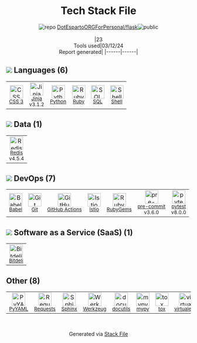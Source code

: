 <!--
&lt;--- Readme.md Snippet without images Start ---&gt;
## Tech Stack
DotEspartoORGForPersonal/flask is built on the following main stack:

- [Jinja](https://palletsprojects.com/p/jinja/) – Templating Languages & Extensions
- [Python](https://www.python.org) – Languages
- [Ruby](https://www.ruby-lang.org) – Languages
- [SQL](https://en.wikipedia.org/wiki/SQL) – Languages
- [Shell](https://en.wikipedia.org/wiki/Shell_script) – Languages
- [Redis](http://redis.io/) – In-Memory Databases
- [Babel](http://babeljs.io/) – JavaScript Compilers
- [GitHub Actions](https://github.com/features/actions) – Continuous Integration
- [Istio](https://istio.io/) – Microservices Tools
- [pre-commit](http://jish.github.io/pre-commit/) – Git Tools
- [pytest](http://pytest.org/latest/) – Testing Frameworks
- [Bitdeli](https://bitdeli.com) – Custom Analytics
- [Requests](http://docs.python-requests.org/en/latest/) – Data Transfer
- [Sphinx](http://sphinxsearch.com/) – Search Engines

Full tech stack [here](/techstack.md)

&lt;--- Readme.md Snippet without images End ---&gt;

&lt;--- Readme.md Snippet with images Start ---&gt;
## Tech Stack
DotEspartoORGForPersonal/flask is built on the following main stack:

- <img width='25' height='25' src='https://img.stackshare.io/service/2303/New_Project__20_.png' alt='Jinja'/> [Jinja](https://palletsprojects.com/p/jinja/) – Templating Languages & Extensions
- <img width='25' height='25' src='https://img.stackshare.io/service/993/pUBY5pVj.png' alt='Python'/> [Python](https://www.python.org) – Languages
- <img width='25' height='25' src='https://img.stackshare.io/service/989/ruby.png' alt='Ruby'/> [Ruby](https://www.ruby-lang.org) – Languages
- <img width='25' height='25' src='https://img.stackshare.io/service/2271/default_068d33483bba6b81ee13fbd4dc7aab9780896a54.png' alt='SQL'/> [SQL](https://en.wikipedia.org/wiki/SQL) – Languages
- <img width='25' height='25' src='https://img.stackshare.io/service/4631/default_c2062d40130562bdc836c13dbca02d318205a962.png' alt='Shell'/> [Shell](https://en.wikipedia.org/wiki/Shell_script) – Languages
- <img width='25' height='25' src='https://img.stackshare.io/service/1031/default_cbce472cd134adc6688572f999e9122b9657d4ba.png' alt='Redis'/> [Redis](http://redis.io/) – In-Memory Databases
- <img width='25' height='25' src='https://img.stackshare.io/service/2739/-1wfGjNw.png' alt='Babel'/> [Babel](http://babeljs.io/) – JavaScript Compilers
- <img width='25' height='25' src='https://img.stackshare.io/service/11563/actions.png' alt='GitHub Actions'/> [GitHub Actions](https://github.com/features/actions) – Continuous Integration
- <img width='25' height='25' src='https://img.stackshare.io/service/7028/AGpa5VZV.jpg' alt='Istio'/> [Istio](https://istio.io/) – Microservices Tools
- <img width='25' height='25' src='https://img.stackshare.io/no-img-open-source.png' alt='pre-commit'/> [pre-commit](http://jish.github.io/pre-commit/) – Git Tools
- <img width='25' height='25' src='https://img.stackshare.io/service/4586/Lu99Qe0Z_400x400.png' alt='pytest'/> [pytest](http://pytest.org/latest/) – Testing Frameworks
- <img width='25' height='25' src='https://img.stackshare.io/service/4/81d15a06ca33a8d04a5130889a50a908.png' alt='Bitdeli'/> [Bitdeli](https://bitdeli.com) – Custom Analytics
- <img width='25' height='25' src='https://img.stackshare.io/service/10242/default_10e3fd58c910dc0c4241bc273a7235a0aa4197dd.png' alt='Requests'/> [Requests](http://docs.python-requests.org/en/latest/) – Data Transfer
- <img width='25' height='25' src='https://img.stackshare.io/service/1598/TtqoAo1V.png' alt='Sphinx'/> [Sphinx](http://sphinxsearch.com/) – Search Engines

Full tech stack [here](/techstack.md)

&lt;--- Readme.md Snippet with images End ---&gt;
-->
<div align="center">

# Tech Stack File
![](https://img.stackshare.io/repo.svg "repo") [DotEspartoORGForPersonal/flask](https://github.com/DotEspartoORGForPersonal/flask)![](https://img.stackshare.io/public_badge.svg "public")
<br/><br/>
|23<br/>Tools used|03/12/24 <br/>Report generated|
|------|------|
</div>

## <img src='https://img.stackshare.io/languages.svg'/> Languages (6)
<table><tr>
  <td align='center'>
  <img width='36' height='36' src='https://img.stackshare.io/service/6727/css.png' alt='CSS 3'>
  <br>
  <sub><a href="https://developer.mozilla.org/en-US/docs/Web/CSS/CSS3">CSS 3</a></sub>
  <br>
  <sub></sub>
</td>

<td align='center'>
  <img width='36' height='36' src='https://img.stackshare.io/service/2303/New_Project__20_.png' alt='Jinja'>
  <br>
  <sub><a href="https://palletsprojects.com/p/jinja/">Jinja</a></sub>
  <br>
  <sub>v3.1.2</sub>
</td>

<td align='center'>
  <img width='36' height='36' src='https://img.stackshare.io/service/993/pUBY5pVj.png' alt='Python'>
  <br>
  <sub><a href="https://www.python.org">Python</a></sub>
  <br>
  <sub></sub>
</td>

<td align='center'>
  <img width='36' height='36' src='https://img.stackshare.io/service/989/ruby.png' alt='Ruby'>
  <br>
  <sub><a href="https://www.ruby-lang.org">Ruby</a></sub>
  <br>
  <sub></sub>
</td>

<td align='center'>
  <img width='36' height='36' src='https://img.stackshare.io/service/2271/default_068d33483bba6b81ee13fbd4dc7aab9780896a54.png' alt='SQL'>
  <br>
  <sub><a href="https://en.wikipedia.org/wiki/SQL">SQL</a></sub>
  <br>
  <sub></sub>
</td>

<td align='center'>
  <img width='36' height='36' src='https://img.stackshare.io/service/4631/default_c2062d40130562bdc836c13dbca02d318205a962.png' alt='Shell'>
  <br>
  <sub><a href="https://en.wikipedia.org/wiki/Shell_script">Shell</a></sub>
  <br>
  <sub></sub>
</td>

</tr>
</table>

## <img src='https://img.stackshare.io/databases.svg'/> Data (1)
<table><tr>
  <td align='center'>
  <img width='36' height='36' src='https://img.stackshare.io/service/1031/default_cbce472cd134adc6688572f999e9122b9657d4ba.png' alt='Redis'>
  <br>
  <sub><a href="http://redis.io/">Redis</a></sub>
  <br>
  <sub>v4.5.4</sub>
</td>

</tr>
</table>

## <img src='https://img.stackshare.io/devops.svg'/> DevOps (7)
<table><tr>
  <td align='center'>
  <img width='36' height='36' src='https://img.stackshare.io/service/2739/-1wfGjNw.png' alt='Babel'>
  <br>
  <sub><a href="http://babeljs.io/">Babel</a></sub>
  <br>
  <sub></sub>
</td>

<td align='center'>
  <img width='36' height='36' src='https://img.stackshare.io/service/1046/git.png' alt='Git'>
  <br>
  <sub><a href="http://git-scm.com/">Git</a></sub>
  <br>
  <sub></sub>
</td>

<td align='center'>
  <img width='36' height='36' src='https://img.stackshare.io/service/11563/actions.png' alt='GitHub Actions'>
  <br>
  <sub><a href="https://github.com/features/actions">GitHub Actions</a></sub>
  <br>
  <sub></sub>
</td>

<td align='center'>
  <img width='36' height='36' src='https://img.stackshare.io/service/7028/AGpa5VZV.jpg' alt='Istio'>
  <br>
  <sub><a href="https://istio.io/">Istio</a></sub>
  <br>
  <sub></sub>
</td>

<td align='center'>
  <img width='36' height='36' src='https://img.stackshare.io/service/12795/5jL6-BA5_400x400.jpeg' alt='RubyGems'>
  <br>
  <sub><a href="https://rubygems.org/">RubyGems</a></sub>
  <br>
  <sub></sub>
</td>

<td align='center'>
  <img width='36' height='36' src='https://img.stackshare.io/no-img-open-source.png' alt='pre-commit'>
  <br>
  <sub><a href="http://jish.github.io/pre-commit/">pre-commit</a></sub>
  <br>
  <sub>v3.6.0</sub>
</td>

<td align='center'>
  <img width='36' height='36' src='https://img.stackshare.io/service/4586/Lu99Qe0Z_400x400.png' alt='pytest'>
  <br>
  <sub><a href="http://pytest.org/latest/">pytest</a></sub>
  <br>
  <sub>v8.0.0</sub>
</td>

</tr>
</table>

## <img src='https://img.stackshare.io/saas.svg'/> Software as a Service (SaaS) (1)
<table><tr>
  <td align='center'>
  <img width='36' height='36' src='https://img.stackshare.io/service/4/81d15a06ca33a8d04a5130889a50a908.png' alt='Bitdeli'>
  <br>
  <sub><a href="https://bitdeli.com">Bitdeli</a></sub>
  <br>
  <sub></sub>
</td>

</tr>
</table>

## Other (8)
<table><tr>
  <td align='center'>
  <img width='36' height='36' src='https://img.stackshare.io/service/3730/no-img-open-source.png' alt='PyYAML'>
  <br>
  <sub><a href="http://pyyaml.org/wiki/PyYAML">PyYAML</a></sub>
  <br>
  <sub></sub>
</td>

<td align='center'>
  <img width='36' height='36' src='https://img.stackshare.io/service/10242/default_10e3fd58c910dc0c4241bc273a7235a0aa4197dd.png' alt='Requests'>
  <br>
  <sub><a href="http://docs.python-requests.org/en/latest/">Requests</a></sub>
  <br>
  <sub></sub>
</td>

<td align='center'>
  <img width='36' height='36' src='https://img.stackshare.io/service/1598/TtqoAo1V.png' alt='Sphinx'>
  <br>
  <sub><a href="http://sphinxsearch.com/">Sphinx</a></sub>
  <br>
  <sub></sub>
</td>

<td align='center'>
  <img width='36' height='36' src='https://img.stackshare.io/service/11076/iwoLyNPI_normal.jpg' alt='Werkzeug'>
  <br>
  <sub><a href="https://palletsprojects.com/p/werkzeug/">Werkzeug</a></sub>
  <br>
  <sub></sub>
</td>

<td align='center'>
  <img width='36' height='36' src='https://img.stackshare.io/service/8480/LI68uG-2_normal.jpg' alt='docutils'>
  <br>
  <sub><a href="http://docutils.sourceforge.net/">docutils</a></sub>
  <br>
  <sub></sub>
</td>

<td align='center'>
  <img width='36' height='36' src='https://img.stackshare.io/service/7350/eaca159133a3901e24ddb407d1235c25_normal.png' alt='mypy'>
  <br>
  <sub><a href="http://mypy-lang.org/">mypy</a></sub>
  <br>
  <sub></sub>
</td>

<td align='center'>
  <img width='36' height='36' src='https://img.stackshare.io/service/4825/OhsWgbsr_normal.png' alt='tox'>
  <br>
  <sub><a href="https://tox.readthedocs.org/en/latest/">tox</a></sub>
  <br>
  <sub></sub>
</td>

<td align='center'>
  <img width='36' height='36' src='https://img.stackshare.io/service/3581/no-img-open-source.png' alt='virtualenv'>
  <br>
  <sub><a href="https://virtualenv.pypa.io/en/latest/">virtualenv</a></sub>
  <br>
  <sub></sub>
</td>

</tr>
</table>

<br/>
<div align='center'>

Generated via [Stack File](https://github.com/marketplace/stack-file)
